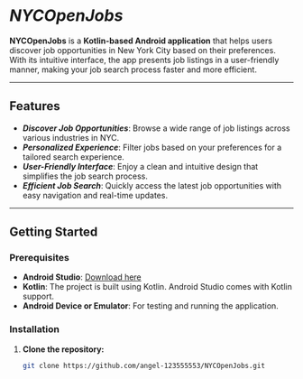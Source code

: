 # **_NYCOpenJobs_**

**NYCOpenJobs** is a **Kotlin-based Android application** that helps users discover job opportunities in New York City based on their preferences. With its intuitive interface, the app presents job listings in a user-friendly manner, making your job search process faster and more efficient.

---

## **Features**

- **_Discover Job Opportunities_**: Browse a wide range of job listings across various industries in NYC.
- **_Personalized Experience_**: Filter jobs based on your preferences for a tailored search experience.
- **_User-Friendly Interface_**: Enjoy a clean and intuitive design that simplifies the job search process.
- **_Efficient Job Search_**: Quickly access the latest job opportunities with easy navigation and real-time updates.

---

## **Getting Started**

### **Prerequisites**

- **Android Studio**: [Download here](https://developer.android.com/studio)
- **Kotlin**: The project is built using Kotlin. Android Studio comes with Kotlin support.
- **Android Device or Emulator**: For testing and running the application.

### **Installation**

1. **Clone the repository:**
   ```bash
   git clone https://github.com/angel-123555553/NYCOpenJobs.git
